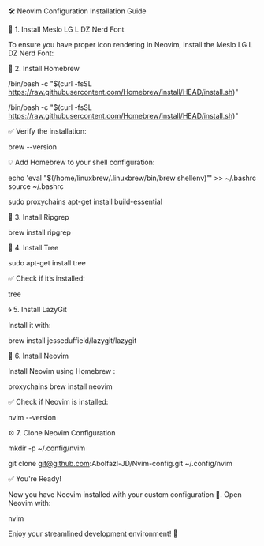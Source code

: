 🛠️ Neovim Configuration Installation Guide

🔧 1. Install Meslo LG L DZ Nerd Font

To ensure you have proper icon rendering in Neovim, install the Meslo LG L DZ Nerd Font:

🍺 2. Install Homebrew

/bin/bash -c "$(curl -fsSL https://raw.githubusercontent.com/Homebrew/install/HEAD/install.sh)"

/bin/bash -c "$(curl -fsSL https://raw.githubusercontent.com/Homebrew/install/HEAD/install.sh)"

✅ Verify the installation:

brew --version

💡 Add Homebrew to your shell configuration:

echo 'eval "$(/home/linuxbrew/.linuxbrew/bin/brew shellenv)"' >> ~/.bashrc
source ~/.bashrc

sudo proxychains apt-get install build-essential

🔎 3. Install Ripgrep

brew install ripgrep

🌲 4. Install Tree

sudo apt-get install tree

✅ Check if it’s installed:

tree

🌀 5. Install LazyGit

Install it with:

brew install jesseduffield/lazygit/lazygit

🚀 6. Install Neovim

Install Neovim using Homebrew :

proxychains brew install neovim

✅ Check if Neovim is installed:

nvim --version

⚙️ 7. Clone Neovim Configuration

mkdir -p ~/.config/nvim

git clone git@github.com:Abolfazl-JD/Nvim-config.git ~/.config/nvim

✅ You're Ready!

Now you have Neovim installed with your custom configuration 🎉. Open Neovim with:

nvim

Enjoy your streamlined development environment! 🚀
